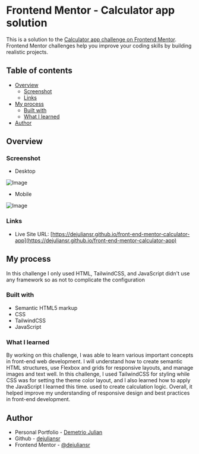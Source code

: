# Frontend Mentor - Calculator app solution

This is a solution to the [Calculator app challenge on Frontend Mentor](https://www.frontendmentor.io/challenges/calculator-app-9lteq5N29). Frontend Mentor challenges help you improve your coding skills by building realistic projects. 


## Table of contents

- [Overview](#overview)
  - [Screenshot](#screenshot)
  - [Links](#links)
- [My process](#my-process)
  - [Built with](#built-with)
  - [What I learned](#what-i-learned)
- [Author](#author)

## Overview

### Screenshot

- Desktop

![Image](https://github.com/user-attachments/assets/892afb2e-04e8-4adf-a221-19c3deaa8e1b)

- Mobile

![Image](https://github.com/user-attachments/assets/cc671468-8efe-46f5-9544-ef8763b52dcb)

### Links

- Live Site URL: [https://dejuliansr.github.io/front-end-mentor-calculator-app](https://dejuliansr.github.io/front-end-mentor-calculator-app)

## My process

In this challenge I only used HTML, TailwindCSS, and JavaScript didn't use any framework so as not to complicate the configuration

### Built with

- Semantic HTML5 markup
- CSS
- TailwindCSS
- JavaScript

### What I learned

By working on this challenge, I was able to learn various important concepts in front-end web development. I will understand how to create semantic HTML structures, use Flexbox and grids for responsive layouts, and manage images and text well. In this challenge, I used TailwindCSS for styling while CSS was for setting the theme color layout, and I also learned how to apply the JavaScript I learned this time. used to create calculation logic. Overall, it helped improve my understanding of responsive design and best practices in front-end development.

## Author

- Personal Portfolio - [Demetrio Julian](https://dejulian.netlify.app)
- Github - [dejuliansr](https://github.com/dejuliansr)
- Frontend Mentor - [@dejuliansr](https://www.frontendmentor.io/profile/dejuliansr)
